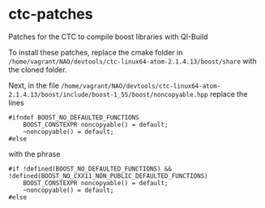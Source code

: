 # ctc-patches
Patches for the CTC to compile boost libraries with QI-Build

To install these patches, replace the cmake folder in `/home/vagrant/NAO/devtools/ctc-linux64-atom-2.1.4.13/boost/share` 
with the cloned folder.

Next, in the file `/home/vagrant/NAO/devtools/ctc-linux64-atom-2.1.4.13/boost/include/boost-1_55/boost/noncopyable.hpp` replace the lines

```
#ifndef BOOST_NO_DEFAULTED_FUNCTIONS
    BOOST_CONSTEXPR noncopyable() = default;
    ~noncopyable() = default;
#else
```

with the phrase
```
#if !defined(BOOST_NO_DEFAULTED_FUNCTIONS) && !defined(BOOST_NO_CXX11_NON_PUBLIC_DEFAULTED_FUNCTIONS) 
    BOOST_CONSTEXPR noncopyable() = default; 
    ~noncopyable() = default; 
#else
```


